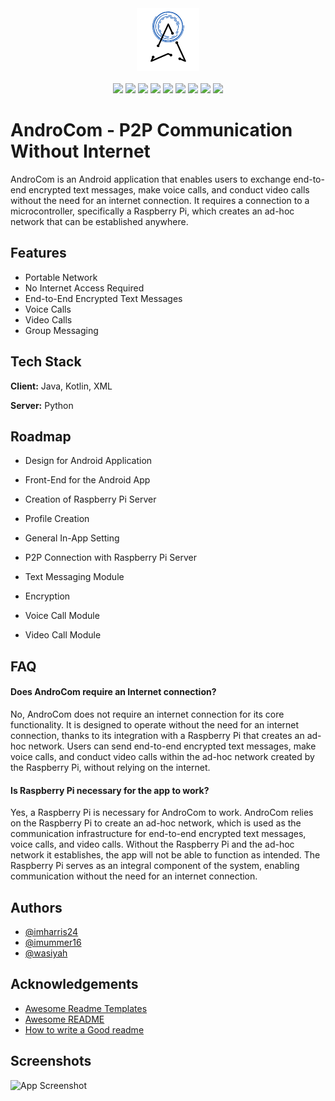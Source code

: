 <div align='center'>
    <img src='https://raw.githubusercontent.com/imharris24/AndroCom/main/Images/AndroCom%20Logo%20Circle%20Icon.png' width='100'>
</div>

<br>

<div align="center">
    <img src="https://img.shields.io/github/languages/count/imharris24/AndroCom?label=Languages&style=for-the-badge">
    <img src="https://img.shields.io/github/languages/top/imharris24/AndroCom?style=for-the-badge">
    <img src="https://img.shields.io/github/repo-size/imharris24/AndroCom?style=for-the-badge">
    <img src="https://img.shields.io/github/issues/imharris24/AndroCom?style=for-the-badge">
    <img src="https://img.shields.io/github/issues-pr-closed/imharris24/AndroCom?style=for-the-badge">
    <img src="https://img.shields.io/github/license/imharris24/AndroCom?style=for-the-badge">
    <img src="https://img.shields.io/github/forks/imharris24/AndroCom?style=for-the-badge">
    <img src="https://img.shields.io/github/stars/imharris24/AndroCom?style=for-the-badge">
    <img src="https://img.shields.io/github/last-commit/imharris24/AndroCom?style=for-the-badge">
</div>

# AndroCom - P2P Communication Without Internet

AndroCom is an Android application that enables users to exchange end-to-end encrypted text messages, make voice calls, and conduct video calls without the need for an internet connection. It requires a connection to a microcontroller, specifically a Raspberry Pi, which creates an ad-hoc network that can be established anywhere.


## Features

- Portable Network
- No Internet Access Required
- End-to-End Encrypted Text Messages
- Voice Calls
- Video Calls
- Group Messaging


## Tech Stack

**Client:** Java, Kotlin, XML

**Server:** Python


## Roadmap

- Design for Android Application

- Front-End for the Android App

- Creation of Raspberry Pi Server

- Profile Creation

- General In-App Setting

- P2P Connection with Raspberry Pi Server

- Text Messaging Module

- Encryption

- Voice Call Module

- Video Call Module



## FAQ

#### Does AndroCom require an Internet connection?

No, AndroCom does not require an internet connection for its core functionality. It is designed to operate without the need for an internet connection, thanks to its integration with a Raspberry Pi that creates an ad-hoc network. Users can send end-to-end encrypted text messages, make voice calls, and conduct video calls within the ad-hoc network created by the Raspberry Pi, without relying on the internet.

#### Is Raspberry Pi necessary for the app to work?

Yes, a Raspberry Pi is necessary for AndroCom to work. AndroCom relies on the Raspberry Pi to create an ad-hoc network, which is used as the communication infrastructure for end-to-end encrypted text messages, voice calls, and video calls. Without the Raspberry Pi and the ad-hoc network it establishes, the app will not be able to function as intended. The Raspberry Pi serves as an integral component of the system, enabling communication without the need for an internet connection.


## Authors

- [@imharris24](https://www.github.com/imharris24)
- [@imummer16](https://www.github.com/imumer16)
- [@wasiyah](https://github.com/wasiyah)




## Acknowledgements

 - [Awesome Readme Templates](https://awesomeopensource.com/project/elangosundar/awesome-README-templates)
 - [Awesome README](https://github.com/matiassingers/awesome-readme)
 - [How to write a Good readme](https://bulldogjob.com/news/449-how-to-write-a-good-readme-for-your-github-project)



## Screenshots

![App Screenshot](https://via.placeholder.com/468x300?text=App+Screenshot+Here)

